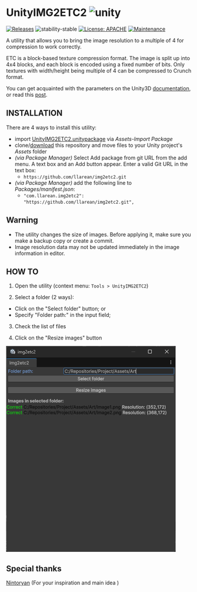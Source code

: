 # UnityIMG2ETC2 ![unity](https://img.shields.io/badge/Unity-100000?style=for-the-badge&logo=unity&logoColor=white)

[![Releases](https://img.shields.io/github/v/release/llarean/img2etc2)](https://github.com/llarean/img2etc2/releases)
![stability-stable](https://img.shields.io/badge/stability-stable-green.svg)
[![License: APACHE](https://img.shields.io/badge/License-APACHE-yellow.svg)](https://opensource.org/license/apache-2-0)
[![Maintenance](https://img.shields.io/badge/Maintained%3F-yes-green.svg)](https://GitHub.com/Naereen/StrapDown.js/graphs/commit-activity)


A utility that allows you to bring the image resolution to a multiple of 4 for compression to work correctly.

ETC is a block-based texture compression format. 
The image is split up into 4x4 blocks, and each block is encoded using a fixed number of bits.
Only textures with width/height being multiple of 4 can be compressed to Crunch format.

You can get acquainted with the parameters on the Unity3D [documentation](https://docs.unity3d.com/2023.2/Documentation/Manual/class-TextureImporterOverride.html), or read this [post](https://unity.com/ru/blog/engine-platform/crunch-compression-of-etc-textures).

## INSTALLATION

There are 4 ways to install this utility:

- import [UnityIMG2ETC2.unitypackage](https://github.com/llarean/img2etc2/releases) via *Assets-Import Package*
- clone/[download](https://github.com/llarean/img2etc2/archive/master.zip) this repository and move files to your Unity project's *Assets* folder
- *(via Package Manager)* Select Add package from git URL from the add menu. A text box and an Add button appear. Enter a valid Git URL in the text box:
  - `https://github.com/llarean/img2etc2.git`
- *(via Package Manager)* add the following line to *Packages/manifest.json*:
  - `"com.llarean.img2etc2": "https://github.com/llarean/img2etc2.git",`

## Warning

- The utility changes the size of images. Before applying it, make sure you make a backup copy or create a commit.
- Image resolution data may not be updated immediately in the image information in editor.

## HOW TO

1. Open the utility (context menu: `Tools > UnityIMG2ETC2`)


2. Select a folder (2 ways):
- Click on the "Select folder" button; or
- Specify "Folder path:" in the input field;


3. Check the list of files


4. Click on the "Resize images" button

![Window](https://github.com/LLarean/img2etc2/blob/main/Preview.png?raw=true)

## Special thanks

[Nintoryan](https://github.com/Nintoryan) (For your inspiration and main idea )